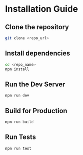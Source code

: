 # Installation Guide

## Clone the repository

```bash
git clone <repo_url>
```

## Install dependencies

```bash
cd <repo_name>
npm install
```

## Run the Dev Server

```bash
npm run dev
```

## Build for Production

```bash
npm run build
```

## Run Tests

```bash
npm run test
```
